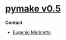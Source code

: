 # [pymake v0.5](https://github.com/nenetto/pymake)

**Contact**
  - [Eugenio Marinetto](mailto:nenetto@gmail.com)